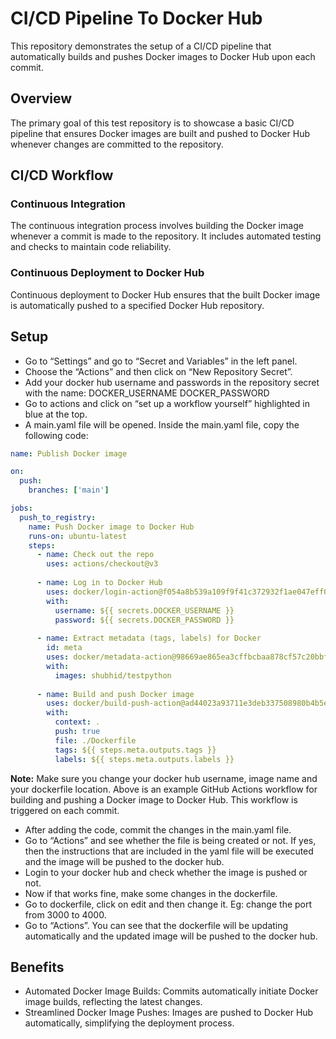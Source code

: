# CI/CD Pipeline To Docker Hub
This repository demonstrates the setup of a CI/CD pipeline that automatically builds and pushes Docker images to Docker Hub upon each commit.

## Overview
The primary goal of this test repository is to showcase a basic CI/CD pipeline that ensures Docker images are built and pushed to Docker Hub whenever changes are committed to the repository.

## CI/CD Workflow

### Continuous Integration

The continuous integration process involves building the Docker image whenever a commit is made to the repository. It includes automated testing and checks to maintain code reliability.

### Continuous Deployment to Docker Hub

Continuous deployment to Docker Hub ensures that the built Docker image is automatically pushed to a specified Docker Hub repository.

## Setup
- Go to “Settings” and go to “Secret and Variables” in the left panel.
- Choose the “Actions” and then click on “New Repository Secret”.
- Add your docker hub username and passwords in the repository secret with the name:
DOCKER_USERNAME
DOCKER_PASSWORD
- Go to actions and click on “set up a workflow yourself” highlighted in blue at the top.
- A main.yaml file will be opened. Inside the main.yaml file, copy the following code:

```yaml
name: Publish Docker image

on:
  push:
    branches: ['main']

jobs:
  push_to_registry:
    name: Push Docker image to Docker Hub
    runs-on: ubuntu-latest
    steps:
      - name: Check out the repo
        uses: actions/checkout@v3
      
      - name: Log in to Docker Hub
        uses: docker/login-action@f054a8b539a109f9f41c372932f1ae047eff08c9
        with:
          username: ${{ secrets.DOCKER_USERNAME }}
          password: ${{ secrets.DOCKER_PASSWORD }}
      
      - name: Extract metadata (tags, labels) for Docker
        id: meta
        uses: docker/metadata-action@98669ae865ea3cffbcbaa878cf57c20bbf1c6c38
        with:
          images: shubhid/testpython
      
      - name: Build and push Docker image
        uses: docker/build-push-action@ad44023a93711e3deb337508980b4b5e9bcdc5dc
        with:
          context: .
          push: true
          file: ./Dockerfile
          tags: ${{ steps.meta.outputs.tags }}
          labels: ${{ steps.meta.outputs.labels }}

```
<b> Note:</b> Make sure you change your docker hub username, image name and your dockerfile location. Above is an example GitHub Actions workflow for building and pushing a Docker image to Docker Hub. This workflow is triggered on each commit.

- After adding the code, commit the changes in the main.yaml file.
- Go to “Actions” and see whether the file is being created or not. If yes, then the instructions that are included in the yaml file will be executed and the image will be pushed to the docker hub.
- Login to your docker hub and check whether the image is pushed or not.
- Now if that works fine, make some changes in the dockerfile.
- Go to dockerfile, click on edit and then change it. Eg: change the port from 3000 to 4000.
- Go to “Actions”. You can see that the dockerfile will be updating automatically and the updated image will be pushed to the docker hub.

## Benefits
- Automated Docker Image Builds: Commits automatically initiate Docker image builds, reflecting the latest changes.
- Streamlined Docker Image Pushes: Images are pushed to Docker Hub automatically, simplifying the deployment process.
